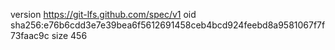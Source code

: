 version https://git-lfs.github.com/spec/v1
oid sha256:e76b6cdd3e7e39bea6f5612691458ceb4bcd924feebd8a9581067f7f73faac9c
size 456
